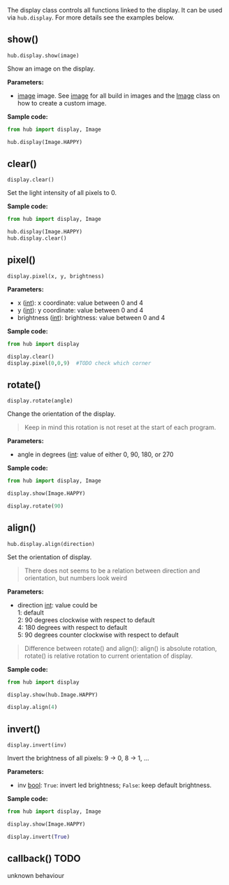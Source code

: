 
The display class controls all functions linked to the display. It can be used via `hub.display`. For more details see the examples below.


## show()

`hub.display.show(image)`

Show an image on the display.

__Parameters:__

*  [image](data_types.md#image) image. See [image](data_types.md#image) for all build in images and the [Image](image.md) class on how to create a custom image.

__Sample code:__

``` python
from hub import display, Image

hub.display(Image.HAPPY)
```

## clear()

```
display.clear()
```

Set the light intensity of all pixels to 0. 

__Sample code:__

``` python
from hub import display, Image

hub.display(Image.HAPPY)
hub.display.clear()
```

## pixel()

```
display.pixel(x, y, brightness)
```

__Parameters:__

*  x ([int](data_types.md#int)): x coordinate: value between 0 and 4
*  y ([int](data_types.md#int)): y coordinate: value between 0 and 4
*  brightness ([int](data_types.md#int)): brightness: value between 0 and 4

__Sample code:__

``` python
from hub import display

display.clear()
display.pixel(0,0,9)  #TODO check which corner
```

## rotate()

`display.rotate(angle)`

Change the orientation of the display. 

> Keep in mind this rotation is not reset at the start of each program. 

__Parameters:__

*  angle in degrees ([int](data_types.md#int): value of either 0, 90, 180, or 270

__Sample code:__

``` python
from hub import display, Image

display.show(Image.HAPPY)

display.rotate(90)
```

## align()

`hub.display.align(direction)`

Set the orientation of display.

> There does not seems to be a relation between direction and orientation, but numbers look weird

__Parameters:__

*  direction [int](data_types.md#int): value could be  
   1: default  
   2: 90 degrees clockwise with respect to default  
   4: 180 degrees with respect to default  
   5: 90 degrees counter clockwise with respect to default

> Difference between rotate() and align(): align() is absolute rotation, rotate() is relative rotation to current orientation of display. 

__Sample code:__

``` python
from hub import display

display.show(hub.Image.HAPPY)

display.align(4)
```

## invert()

`display.invert(inv)`

Invert the brightness of all pixels: 9 -> 0, 8 -> 1, ...

__Parameters:__

*  inv [bool](data_types.md#bool): `True`: invert led brightness; `False`: keep default brightness.

__Sample code:__

``` python
from hub import display, Image

display.show(Image.HAPPY)

display.invert(True)
```

## callback() TODO

unknown behaviour


